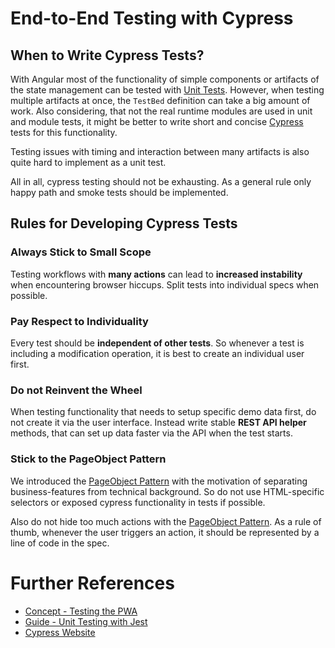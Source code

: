 <!--
kb_guide
kb_pwa
kb_everyone
kb_sync_latest_only
-->
# End-to-End Testing with Cypress

## When to Write Cypress Tests?

With Angular most of the functionality of simple components or artifacts of the state management can be tested with [Unit Tests][guide-unit-tests]. However, when testing multiple artifacts at once, the `TestBed` definition can take a big amount of work. Also considering, that not the real runtime modules are used in unit and module tests, it might be better to write short and concise [Cypress][cypress] tests for this functionality.

Testing issues with timing and interaction between many artifacts is also quite hard to implement as a unit test.

All in all, cypress testing should not be exhausting. As a general rule only happy path and smoke tests should be implemented.

## Rules for Developing Cypress Tests

### Always Stick to Small Scope

Testing workflows with **many actions** can lead to **increased instability** when encountering browser hiccups. Split tests into individual specs when possible.

### Pay Respect to Individuality

Every test should be **independent of other tests**. So whenever a test is including a modification operation, it is best to create an individual user first.

### Do not Reinvent the Wheel

When testing functionality that needs to setup specific demo data first, do not create it via the user interface. Instead write stable **REST API helper** methods, that can set up data faster via the API when the test starts.

### Stick to the PageObject Pattern

We introduced the [PageObject Pattern][concept-testing-pageobject] with the motivation of separating business-features from technical background. So do not use HTML-specific selectors or exposed cypress functionality in tests if possible.

Also do not hide too much actions with the [PageObject Pattern][concept-testing-pageobject]. As a rule of thumb, whenever the user triggers an action, it should be represented by a line of code in the spec.

# Further References

- [Concept - Testing the PWA][concept-testing]
- [Guide - Unit Testing with Jest][guide-unit-tests]
- [Cypress Website][cypress]

[concept-testing]: ../concepts/testing.md
[concept-testing-pageobject]: ../concepts/testing.md#pageobject-pattern
[guide-unit-tests]: ./testing-jest.md
[cypress]: https://cypress.io
